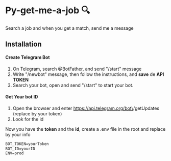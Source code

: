 # Py-get-me-a-job 🔍

Search a job and when you get a match, send me a message

## Installation
#### Create Telegram Bot
1. On Telegram, search @BotFather, and send "/start" message
2. Write "/newbot" message, then follow the instructions, and **save** de **API TOKEN**
3. Search your bot, open and send "/start" to start your bot.
#### Get Your bot ID
1. Open the browser and enter https://api.telegram.org/bot\<yourtoken>/getUpdates (replace by your token)
2. Look for the id

Now you have the **token** and the **id**, create a .env file in the root and replace by your info
```txt
BOT_TOKEN=yourToken
BOT_ID=yourID
ENV=prod
```